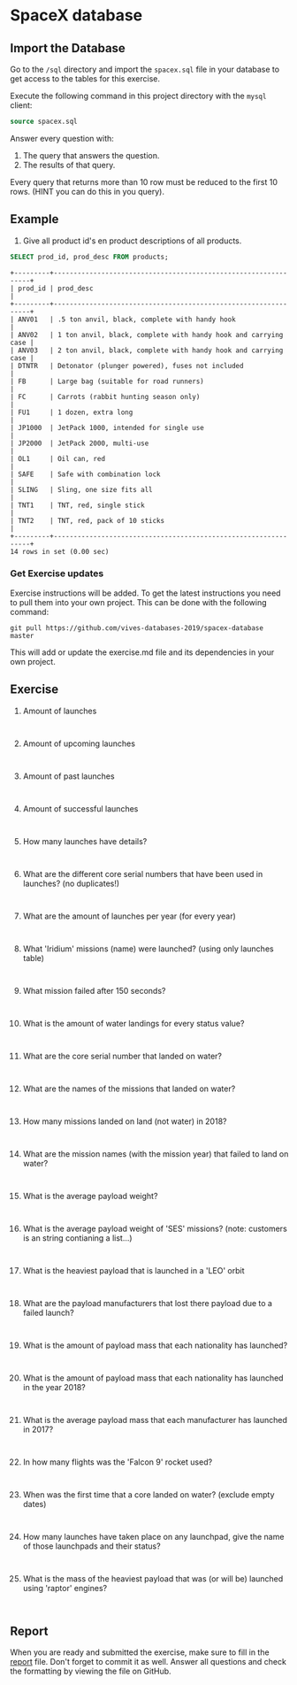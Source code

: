 # SpaceX database

## Import the Database


Go to the `/sql` directory and import the `spacex.sql` file in your database to get access to the tables for this exercise.

Execute the following command in this project directory with the `mysql` client:

```sql
source spacex.sql
```

Answer every question with:

1. The query that answers the question.
2. The results of that query.

Every query that returns more than 10 row must be reduced to the first 10 rows. (HINT you can do this in you query).

## Example

1. Give all product id's en product descriptions of all products.

```sql
SELECT prod_id, prod_desc FROM products;
```

```
+---------+----------------------------------------------------------------+
| prod_id | prod_desc                                                      |
+---------+----------------------------------------------------------------+
| ANV01   | .5 ton anvil, black, complete with handy hook                  |
| ANV02   | 1 ton anvil, black, complete with handy hook and carrying case |
| ANV03   | 2 ton anvil, black, complete with handy hook and carrying case |
| DTNTR   | Detonator (plunger powered), fuses not included                |
| FB      | Large bag (suitable for road runners)                          |
| FC      | Carrots (rabbit hunting season only)                           |
| FU1     | 1 dozen, extra long                                            |
| JP1000  | JetPack 1000, intended for single use                          |
| JP2000  | JetPack 2000, multi-use                                        |
| OL1     | Oil can, red                                                   |
| SAFE    | Safe with combination lock                                     |
| SLING   | Sling, one size fits all                                       |
| TNT1    | TNT, red, single stick                                         |
| TNT2    | TNT, red, pack of 10 sticks                                    |
+---------+----------------------------------------------------------------+
14 rows in set (0.00 sec)
```

### Get Exercise updates

Exercise instructions will be added. To get the latest instructions you need to pull them into your own project. This can be done with the following command:

```shell
git pull https://github.com/vives-databases-2019/spacex-database master
```

This will add or update the exercise.md file and its dependencies in your own project.

## Exercise

1. Amount of launches

```sql

```

```text

```

2. Amount of upcoming launches

```sql

```

```text

```

3. Amount of past launches

```sql

```

```text

```

4. Amount of successful launches

```sql

```

```text

```

5. How many launches have details?

```sql

```

```text

```

6. What are the different core serial numbers that have been used in launches? (no duplicates!)

```sql

```

```text

```

7. What are the amount of launches per year (for every year)

```sql

```

```text

```

8. What 'Iridium' missions (name) were launched? (using only launches table)

```sql

```

```text

```

9. What mission failed after 150 seconds?

```sql

```

```text

```

10. What is the amount of water landings for every status value?

```sql

```

```text

```

11. What are the core serial number that landed on water?

```sql

```

```text

```

12. What are the names of the missions that landed on water?

```sql

```

```text

```

13. How many missions landed on land (not water) in 2018?

```sql

```

```text

```

14. What are the mission names (with the mission year) that failed to land on water?

```sql

```

```text

```

15. What is the average payload weight?

```sql

```

```text

```

16. What is the average payload weight of 'SES' missions? (note: customers is an string contianing a list...)

```sql

```

```text

```

17. What is the heaviest payload that is launched in a 'LEO' orbit

```sql

```

```text

```

18. What are the payload manufacturers that lost there payload due to a failed launch?

```sql

```

```text

```

19. What is the amount of payload mass that each nationality has launched?

```sql

```

```text

```

20. What is the amount of payload mass that each nationality has launched in the year 2018?

```sql

```

```text

```

21. What is the average payload mass that each manufacturer has launched in 2017?

```sql

```

```text

```

22. In how many flights was the 'Falcon 9' rocket used?

```sql

```

```text

```

23. When was the first time that a core landed on water? (exclude empty dates)

```sql

```

```text

```

24. How many launches have taken place on any launchpad, give the name of those launchpads and their status?

```sql

```

```text

```

25. What is the mass of the heaviest payload that was (or will be) launched using 'raptor' engines?

```sql

```

```text

```

## Report

When you are ready and submitted the exercise, make sure to fill in the [report](./REPORT.md) file. Don't forget to commit it as well. Answer all questions and check the formatting by viewing the file on GitHub.
